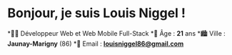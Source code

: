 # Bonjour, je suis Louis Niggel !
*👨‍💻 Développeur Web et Web Mobile Full-Stack
*👦 Âge : **21** ans
*🏙️ Ville : **Jaunay-Marigny** (86)
*📧 Email : **louisniggel86@gmail.com**
